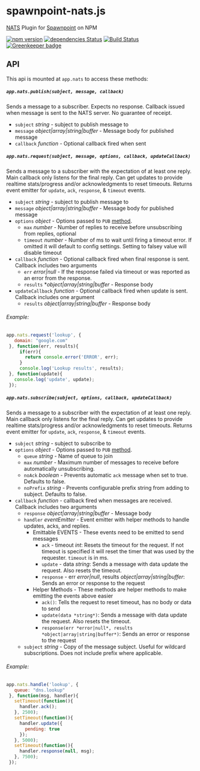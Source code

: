 # spawnpoint-nats.js
[NATS](https://nats.io/) Plugin for [Spawnpoint](https://github.com/nodecraft/spawnpoint) on NPM

[![npm version](https://badge.fury.io/js/spawnpoint-nats.svg)](https://badge.fury.io/js/spawnpoint-nats)
[![dependencies Status](https://david-dm.org/nodecraft/spawnpoint-nats/status.svg)](https://david-dm.org/nodecraft/spawnpoint-nats)
[![Build Status](https://travis-ci.org/nodecraft/spawnpoint-nats.svg?branch=master)](https://travis-ci.org/nodecraft/spawnpoint-nats) [![Greenkeeper badge](https://badges.greenkeeper.io/nodecraft/spawnpoint-nats.svg)](https://greenkeeper.io/)

## API
This api is mounted at `app.nats` to access these methods:

##### `app.nats.publish(subject, message, callback)`
Sends a message to a subscriber. Expects no response. Callback issued when message is sent to the NATS server. No guarantee of receipt.
 - `subject` *string* - subject to publish message to
 - `message` *object|array|string|buffer* - Message body for published message
 - `callback` *function* - Optional callback fired when sent

##### `app.nats.request(subject, message, options, callback, updateCallback)`
Sends a message to a subscriber with the expectation of at least one reply. Main callback only listens for the final reply. Can get updates to provide realtime stats/progress and/or acknowledgments to reset timeouts. Returns event emitter for `update`, `ack`, `response`, & `timeout` events.

 - `subject` *string* - subject to publish message to
 - `message` *object|array|string|buffer* - Message body for published message
 - `options` *object* - Options passed to `PUB` [method](http://nats.io/documentation/internals/nats-protocol/#PUB).
   - `max` *number* - Number of replies to receive before unsubscribing from replies, optional
   - `timeout` *number* - Number of ms to wait until firing a timeout error. If omitted it will default to config settings. Setting to falsey value will disable timeout
 - `callback` *function* - Optional callback fired when final response is sent. Callback includes two arguments
   - `err` *error|null* - If the response failed via timeout or was reported as an error from the response.
   - `results` **object|array|string|buffer* - Response body
 - `updateCallback` *function* - Optional callback fired when update is sent. Callback includes one argument
   - `results` *object|array|string|buffer* - Response body

###### Example:
 ```javascript
 app.nats.request('lookup', {
    domain: "google.com"
  }, function(err, results){
      if(err){
        return console.error('ERROR', err);
      }
      console.log('Lookup results', results);
  }, function(update){
    console.log('update', update);
  });
  ```
  ##### `app.nats.subscribe(subject, options, callback, updateCallback)`
Sends a message to a subscriber with the expectation of at least one reply. Main callback only listens for the final reply. Can get updates to provide realtime stats/progress and/or acknowledgments to reset timeouts. Returns event emitter for `update`, `ack`, `response`, & `timeout` events.

 - `subject` *string* - subject to subscribe to
 - `options` *object* - Options passed to `PUB` [method](http://nats.io/documentation/internals/nats-protocol/#PUB).
   - `queue` *string* - Name of queue to join
   - `max` *number* - Maximum number of messages to receive before automatically unsubscribing.
   - `noAck` *boolean* - Prevents automatic `ack` message when set to true. Defaults to false.
   - `noPrefix` *string* - Prevents configurable prefix string from adding to subject. Defaults to false.
 - `callback` *function* - callback fired when messages are received. Callback includes two arguments
   - `response` *object|array|string|buffer* - Message body
   - `handler` *eventEmitter* - Event emitter with helper methods to handle updates, acks, and replies.
     - Emittable EVENTS - These events need to be emitted to send messages
       - `ack` - timeout *int*: Resets the timeout for the request. If not timeout is specified it will reset the timer that was used by the requester. `timeout` is in ms.
       - `update` - data *string*: Sends a message with data update the request. Also resets the timeout.
       - `response` - err *error|null*, results *object|array|string|buffer*: Sends an error or response to the request
     - Helper Methods - These methods are helper methods to make emitting the events above easier
        - `ack()`: Tells the request to reset timeout, has no body or data to send
        - `update(data *string*)`: Sends a message with data update the request. Also resets the timeout.
        - `response(err *error|null*, results *object|array|string|buffer*)`: Sends an error or response to the request
   - `subject` *string* - Copy of the message subject. Useful for wildcard subscriptions. Does not include prefix where applicable.

###### Example:
 ```javascript
 app.nats.handle('lookup', {
    queue: "dns.lookup"
  }, function(msg, handler){
    setTimeout(function(){
      handler.ack();
    }, 2500);
    setTimeout(function(){
      handler.update({
        pending: true
      });
    }, 5000);
    setTimeout(function(){
      handler.response(null, msg);
    }, 7500);
  });
  ```
